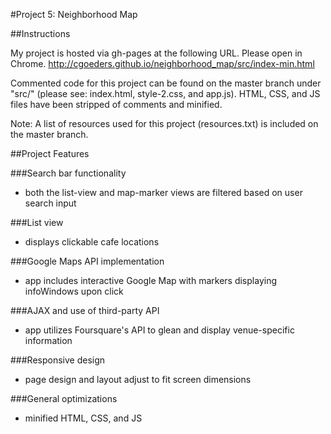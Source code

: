 #Project 5: Neighborhood Map



##Instructions

My project is hosted via gh-pages at the following URL. Please open in Chrome. 
http://cgoeders.github.io/neighborhood_map/src/index-min.html

Commented code for this project can be found on the master branch under "src/" (please see: index.html, style-2.css, and app.js). HTML, CSS, and JS files have been stripped of comments and minified.

Note: A list of resources used for this project (resources.txt) is included on the master branch. 



##Project Features


###Search bar functionality
- both the list-view and map-marker views are filtered based on user search input


###List view
- displays clickable cafe locations

###Google Maps API implementation
- app includes interactive Google Map with markers displaying infoWindows upon click

###AJAX and use of third-party API
- app utilizes Foursquare's API to glean and display venue-specific information

###Responsive design
- page design and layout adjust to fit screen dimensions

###General optimizations
- minified HTML, CSS, and JS



